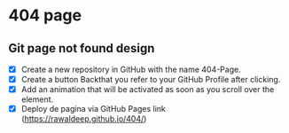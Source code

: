 # 404 page
## Git page not found design

* [x] Create a new repository in GitHub with the name 404-Page.
* [x] Create a button Backthat you refer to your GitHub Profile after clicking.
* [x] Add an animation that will be activated as soon as you scroll over the element.
* [x] Deploy de pagina via GitHub Pages link (https://rawaldeep.github.io/404/)